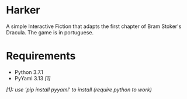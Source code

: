 # Harker
A simple Interactive Fiction that adapts the first chapter of Bram Stoker's Dracula. The game is in portuguese.

# Requirements
 - Python 3.7.1
 - PyYaml 3.13 *[1]*

*[1]: use 'pip install pyyaml' to install (require python to work)*
